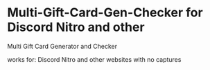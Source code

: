 # Multi-Gift-Card-Gen-Checker for Discord Nitro and other
Multi Gift Card Generator and Checker

works for:
Discord Nitro and other websites with no captures
 
